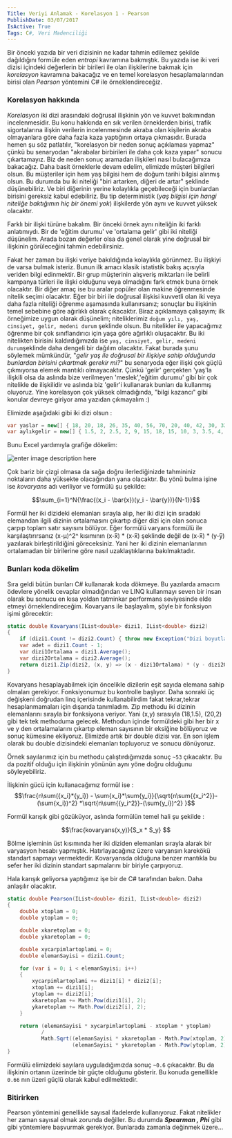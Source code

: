 ```yaml
---
Title: Veriyi Anlamak - Korelasyon 1 - Pearson
PublishDate: 03/07/2017
IsActive: True
Tags: C#, Veri Madenciliği
---
```


Bir önceki yazıda bir veri dizisinin ne kadar tahmin edilemez şekilde dağıldığını formüle eden _entropi_ kavramına bakmıştık. Bu yazıda ise iki veri dizisi içindeki değerlerin bir birileri ile olan ilişkilerine bakmak için _korelasyon_ kavramına bakacağız ve en temel korelasyon hesaplamalarından birisi olan _Pearson_ yöntemini C# ile örneklendireceğiz.

### Korelasyon hakkında
_Korelasyon_ iki dizi arasındaki doğrusal ilişkinin yön ve kuvvet bakımından incelenmesidir. Bu konu hakkında en sık verilen örneklerden birisi, trafik sigortalarına ilişkin verilerin incelenmesinde akraba olan kişilerin akraba olmayanlara göre daha fazla kaza yaptığının ortaya çıkmasıdır. Burada hemen şu söz patlatılır, "korelasyon bir neden sonuç açıklaması yapmaz" çünkü bu senaryodan "akrabalar birbirileri ile daha çok kaza yapar" sonucu çıkartamayız. Biz de neden sonuç aramadan ilişkileri nasıl bulacağımıza bakacağız. Daha basit örneklerle devam edelim, elimizde müşteri bilgileri olsun. Bu müşteriler için hem yaş bilgisi hem de doğum tarihi bilgisi alınmış olsun. Bu durumda bu iki niteliği "biri artarken, diğeri de artar" şeklinde düşünebiliriz. Ve biri diğerinin yerine kolaylıkla geçebileceği için bunlardan birisini gereksiz kabul edebiliriz. Bu tip deterministik (_yaş bilgisi için hangi niteliğe baktığımın hiç bir önemi yok_) ilişkilerde yön aynı ve kuvvet yüksek olacaktır.

Farklı bir ilişki türüne bakalım. Bir önceki örnek aynı niteliğin iki farklı anlatımıydı. Bir de 'eğitim durumu' ve 'ortalama gelir' gibi iki niteliği düşünelim. Arada bozan değerler olsa da genel olarak yine doğrusal bir ilişkinin görüleceğini tahmin edebilirsiniz. 

Fakat her zaman bu ilişki veriye bakıldığında kolaylıkla görünmez. Bu ilişkiyi de varsa bulmak isteriz. Bunun ilk amacı klasik istatistik bakış açısıyla veriden bilgi edinmektir. Bir grup müşterinin alışveriş miktarları ile belirli kampanya türleri ile ilişki olduğunu veya olmadığını fark etmek buna örnek olacaktır. Bir diğer amaç ise bu aralar popüler olan makine öğrenmesinde nitelik seçimi olacaktır. Eğer bir biri ile doğrusal ilişkisi kuvvetli olan iki veya daha fazla niteliği öğrenme aşamasında kullanırsanız; sonuçlar bu ilişkinin temel sebebine göre ağırlıklı olarak çıkacaktır. Biraz açıklamaya çalışayım; ilk örneğimize uygun olarak düşünelim; niteliklerimiz `doğum yılı, yaş, cinsiyet, gelir, medeni durum` şeklinde olsun. Bu nitelikler ile yapacağımız öğrenme bir çok sınıflandırıcı için yaşa göre ağırlıklı oluşacaktır. Bu iki nitelikten birisini kaldırdığımızda ise `yaş, cinsiyet, gelir, medeni durum`şeklinde daha dengeli bir dağılım olacaktır. Fakat burada şunu söylemek mümkündür, "_gelir yaş ile doğrusal bir ilişkiye sahip olduğunda bunlardan birisini çıkartmak  gerekir mi?_" bu senaryoda eğer ilişki çok güçlü çıkmıyorsa elemek mantıklı olmayacaktır. Çünkü 'gelir' gerçekten 'yaş'la ilişkili olsa da aslında bize verilmeyen 'meslek','eğitim durumu' gibi bir çok nitelikle de ilişkilidir ve aslında biz 'gelir'i kullanarak bunları da kullanmış oluyoruz. Yine korelasyon çok yüksek olmadığında, "bilgi kazancı" gibi konular devreye giriyor ama yazıdan çıkmayalım :)

Elimizde aşağıdaki gibi iki dizi olsun :

```csharp
var yaslar = new[] { 18, 20, 18, 26, 35, 40, 56, 70, 20, 40, 42, 30, 32, 19, 45 };
var aylıkgelir = new[] { 1.5, 2, 2.5, 2, 9, 15, 18, 15, 10, 3, 3.5, 4, 2, 12, 10 };
```

Bunu Excel yardımıyla grafiğe dökelim:

![enter image description here](grafik1.PNG)

Çok bariz bir çizgi olmasa da sağa doğru ilerlediğinizde tahmininiz noktaların daha yüksekte olacağından yana olacaktır. Bu yönü bulma işine ise _kovaryans_ adı veriliyor ve formülü şu şekilde:

$$\sum_{i=1}^N{\frac{(x_i - \bar{x})(y_i - \bar{y})}{N-1}}$$


Formül her iki dizideki elemanları sırayla alıp, her iki dizi için sıradaki elemandan ilgili dizinin ortalamasını çıkartıp diğer dizi için olan sonuca çarpıp toplam satır sayısını bölüyor. Eğer formülü varyans formülü ile karşılaştırırsanız (x-μ)^2^ kısımının  (x-x̅) * (x-x̅) şeklinde değil de  (x-x̅) * (y-y̅) yazılarak birleştirildiğini göreceksiniz. Yani her iki dizinin elemanlarının ortalamadan bir birilerine göre nasıl uzaklaştıklarına bakılmaktadır.

### Bunları koda dökelim

Sıra geldi bütün bunları C# kullanarak koda dökmeye. Bu yazılarda amacım ödevlere yönelik cevaplar olmadığından ve LINQ kullanmayı seven bir insan olarak bu sonucu en kısa yoldan tatminkar performans seviyesinde elde etmeyi örneklendireceğim. Kovaryans ile başlayalım, şöyle bir fonksiyon işimi görecektir:


```csharp
static double Kovaryans(IList<double> dizi1, IList<double> dizi2)
{
	if (dizi1.Count != dizi2.Count) { throw new Exception("Dizi boyutları eşit olmalıdır."); }
	var adet = dizi1.Count - 1;
	var dizi1Ortalama = dizi1.Average();
	var dizi2Ortalama = dizi2.Average();
	return dizi1.Zip(dizi2, (x, y) => (x - dizi1Ortalama) * (y - dizi2Ortalama) / adet).Sum();
}
```

Kovaryans hesaplayabilmek için öncelikle dizilerin eşit sayıda elemana sahip olmaları gerekiyor. Fonksiyonumuz bu kontrolle başlıyor. Daha sonraki üç değişkeni doğrudan linq içerisinde kullanabilirdim fakat tekrar,tekrar hesaplanmamaları için dışarıda tanımladım. Zip methodu iki dizinin elemanlarını sırayla bir fonksiyona veriyor. Yani (x,y) sırasıyla (18,1.5), (20,2) gibi tek tek methoduma gelecek. Methodun içinde formüldeki gibi her bir x ve y den ortalamalarını çıkartıp eleman sayısının bir eksiğine bölüyoruz ve sonuç kümesine ekliyoruz. Elimizde artık bir double dizisi var. En son işlem olarak bu double dizisindeki elemanları topluyoruz ve sonucu dönüyoruz.

Örnek sayılarımız için bu methodu çalıştırdığımızda sonuç `~53` çıkacaktır. Bu da pozitif olduğu için ilişkinin yönünün aynı yöne doğru olduğunu söyleyebiliriz.

İlişkinin gücü için kullanacağımız formül ise : 
$$\frac{n\sum({x_i}*{y_i}) - \sum{x_i}*\sum{y_i}}{\sqrt{n\sum{{x_i^2}}-(\sum{x_i})^2} *\sqrt{n\sum{{y_i^2}}-(\sum{y_i})^2} }$$

Formül karışık gibi gözüküyor, aslında formülün temel hali şu şekilde :

$$\frac{kovaryans(x,y)}{S_x * S_y} $$

Bölme işleminin üst kısımında her iki diziden elemanları sırayla alarak bir varyasyon hesabı yapmıştık. Hatırlayacağınız üzere varyansın karekökü standart sapmayı vermektedir. Kovaryansda olduğuna benzer mantıkla bu sefer her iki dizinin standart sapmalarını bir biriyle çarpıyoruz. 

Hala karışık geliyorsa yaptığımız işe bir de C# tarafından bakın. Daha anlaşılır olacaktır.

```csharp
static double Pearson(IList<double> dizi1, IList<double> dizi2)
{
    double xtoplam = 0;
    double ytoplam = 0;

    double xkaretoplam = 0;
    double ykaretoplam = 0;

    double xycarpimlartoplami = 0;
    double elemanSayisi = dizi1.Count;

    for (var i = 0; i < elemanSayisi; i++)
    {
        xycarpimlartoplami += dizi1[i] * dizi2[i];
        xtoplam += dizi1[i];
        ytoplam += dizi2[i];
        xkaretoplam += Math.Pow(dizi1[i], 2);
        ykaretoplam += Math.Pow(dizi2[i], 2);
    }

    return (elemanSayisi * xycarpimlartoplami - xtoplam * ytoplam)
           /
           Math.Sqrt((elemanSayisi * xkaretoplam - Math.Pow(xtoplam, 2)) *
                     (elemanSayisi * ykaretoplam - Math.Pow(ytoplam, 2)));
}
```

 Formülü elimizdeki sayılara uyguladığımızda sonuç `~0.6` çıkacaktır. Bu da ilişkinin ortanın üzerinde bir güçte olduğunu gösterir. Bu konuda genellikle `0.66` nın üzeri güçlü olarak kabul edilmektedir.


### Bitirirken

Pearson yöntemini genellikle sayısal ifadelerde kullanıyoruz. Fakat nitelikler her zaman sayısal olmak zorunda değiller. Bu durumda **_Spearman , Phi_** gibi gibi yöntemlere başvurmak gerekiyor. Bunlarada zamanla değinmek üzere... 
